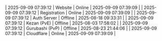 | 2025-09-09 07:39:12 | Website | Online | 2025-09-09 07:39:09 |
| 2025-09-09 07:39:12 | Registration | Online | 2025-09-09 07:39:09 |
| 2025-09-09 07:39:12 | Auth Server | Offline | 2025-08-18 09:33:31 |
| 2025-09-09 07:39:12 | Kezan (PvE) | Offline | 2025-08-03 17:58:02 |
| 2025-09-09 07:39:12 | Gurubashi (PvP) | Offline | 2025-08-23 21:44:06 |
| 2025-09-09 07:39:12 | Cloudflare | Online | 2025-09-09 07:39:09 |
